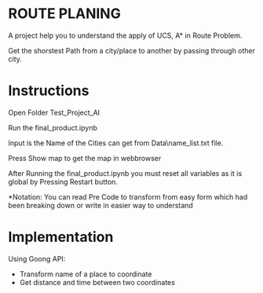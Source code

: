 # ROUTE PLANING 
  A project help you to understand the apply of UCS, A* in Route Problem.
  
  Get the shorstest Path from a city/place to another by passing through other city.
# Instructions 
  Open Folder Test_Project_AI

  Run the final_product.ipynb 

  Input is the Name of the Cities can get from Data\name_list.txt file.
  
  Press Show map to get the map in webbrowser

  After Running the final_product.ipynb you must reset all variables as it is global by Pressing Restart button.
  
  *Notation: You can read Pre Code to transform from easy form which had been breaking down or write in easier way to understand

# Implementation
  
  Using Goong API:  
  + Transform name of a place to coordinate
  + Get distance and time between two coordinates
  
